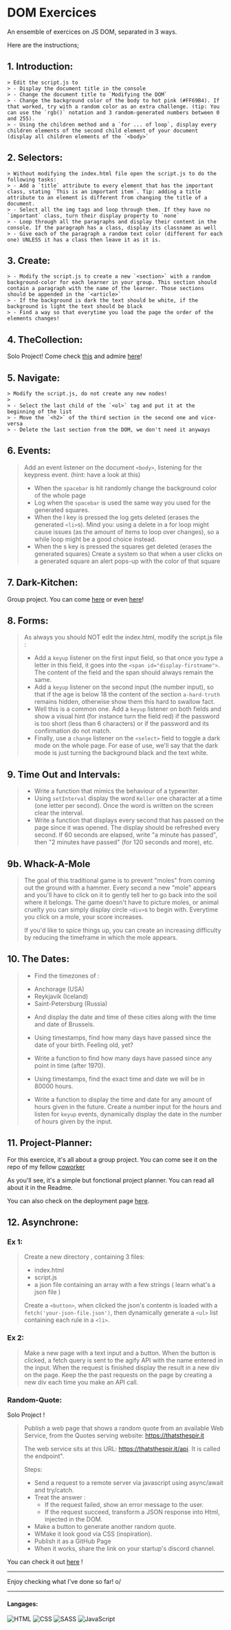 # DOM Exercices

An ensemble of exercices on JS DOM, separated in 3 ways. 

Here are the instructions;

## 1. Introduction: 
	
    > Edit the script.js to
    > - Display the document title in the console
    > - Change the document title to `Modifying the DOM`
    > - Change the background color of the body to hot pink (#FF69B4). If that worked, try with a random color as an extra challenge. (tip: You can use the `rgb()` notation and 3 random-generated numbers between 0 and 255).
    > - Using the children method and a `for ... of loop`, display every children elements of the second child element of your document (display all children elements of the `<body>`

## 2. Selectors:

    > Without modifying the index.html file open the script.js to do the following tasks:
    > - Add a `title` attribute to every element that has the important class, stating `This is an important item`. Tip: adding a title attribute to an element is different from changing the title of a document.
    > - Select all the img tags and loop through them. If they have no `important` class, turn their display property to `none`
    > - Loop through all the paragraphs and display their content in the console. If the paragraph has a class, display its classname as well
    > - Give each of the paragraph a random text color (different for each one) UNLESS it has a class then leave it as it is.

## 3. Create: 

	
    > - Modify the script.js to create a new `<section>` with a random background-color for each learner in your group. This section should contain a paragraph with the name of the learner. Those sections should be appended in the `<article>`
    > - If the background is dark the text should be white, if the background is light the text should be black
    > - Find a way so that everytime you load the page the order of the elements changes!

## 4. TheCollection:

   Solo Project! Come check [this](https://github.com/RosaBld/TheCollection) and admire [here](https://magical-sopapillas-4b0f55.netlify.app/)! 

## 5. Navigate: 

    > Modify the script.js, do not create any new nodes!
    >
    > - Select the last child of the `<ol>` tag and put it at the beginning of the list
    > - Move the `<h2>` of the third section in the second one and vice-versa
    > - Delete the last section from the DOM, we don't need it anyways


## 6. Events:

   > Add an event listener on the document `<body>`, listening for the keypress event. (hint: have a look at this)
   > - When the `spacebar` is hit randomly change the background color of the whole page
   > - Log when the `spacebar` is used the same way you used for the generated squares.
   > - When the l key is pressed the log gets deleted (erases the generated `<li>`s). Mind you: using a delete in a for loop might cause issues (as the amount of items to loop over changes), so a while loop might be a good choice instead.
   > - When the s key is pressed the squares get deleted (erases the generated squares)
   > Create a system so that when a user clicks on a generated square an alert pops-up with the color of that square

## 7. Dark-Kitchen:

   Group project. You can come [here](https://github.com/LidwinePrior/Dark-kitchen) or even [here](https://tiny-panda-e8e1ab.netlify.app/)!

## 8. Forms:

   > As always you should NOT edit the index.html, modify the script.js file :
   >
   > - Add a `keyup` listener on the first input field, so that once you type a letter in this field, it goes into the `<span id="display-firstname">`. The content of the field and the span should always remain the same.
   > - Add a `keyup` listener on the second input (the number input), so that if the age is below 18 the content of the section `a-hard-truth` remains hidden, otherwise show them this hard to swallow fact.
   > - Well this is a common one. Add a `keyup` listener on both fields and show a visual hint (for instance turn the field red) if the password is too short (less than 6 characters) or if the password and its confirmation do not match.
   > - Finally, use a `change` listener on the `<select>` field to toggle a dark mode on the whole page. For ease of use, we'll say that the dark mode is just turning the background black and the text white.

## 9. Time Out and Intervals:

   > - Write a function that mimics the behaviour of a typewriter.
   > - Using `setInterval` display the word `Keller` one character at a time (one letter per second). Once the word is written on the screen clear the interval.
   > - Write a function that displays every second that has passed on the page since it was opened. The display should be refreshed every second. If 60 seconds are elapsed, write "a minute has passed", then "2 minutes have passed" (for 120 seconds and more), etc.
 
## 9b. Whack-A-Mole

   > The goal of this traditional game is to prevent "moles" from coming out the ground with a hammer. Every second a new "mole" appears and you'll have to click on it to gently tell her to go back into the soil where it belongs. The game doesn't have to picture moles, or animal cruelty you can simply display circle `<div>`s to begin with. Everytime you click on a mole, your score increases.
   > 
   > If you'd like to spice things up, you can create an increasing difficulty by reducing the timeframe in which the mole appears.

## 10. The Dates:
 
   > - Find the timezones of :
   > * Anchorage (USA)
   > * Reykjavik (Iceland)
   > * Saint-Petersburg (Russia)
   > - And display the date and time of these cities along with the time and date of Brussels.
   >
   > - Using timestamps, find how many days have passed since the date of your birth. Feeling old, yet?
   > - Write a function to find how many days have passed since any point in time (after 1970).
   >
   > - Using timestamps, find the exact time and date we will be in 80000 hours.
   > - Write a function to display the time and date for any amount of hours given in the future. Create a number input for the hours and listen for `keyup` events, dynamically display the date in the number of hours given by the input.

## 11. Project-Planner:

For this exercice, it's all about a group project. You can come see it on the repo of my fellow [coworker](https://github.com/Pierremarien/project-planner)

As you'll see, it's a simple but fonctional project planner. You can read all about it in the Readme.

You can also check on the deployment page [here](https://pierremarien.github.io/project-planner/).

## 12. Asynchrone:

### Ex 1:
 
   > Create a new directory , containing 3 files:
   >
   > - index.html
   > - script.js
   > - a json file containing an array with a few strings ( learn what's a json file )
   >
   > Create a `<button>`, when clicked the json's contentn is loaded with a `fetch('your-json-file.json')`, then dynamically generate a `<ul>` list containing each rule in a `<li>`.

### Ex 2:

   > Make a new page with a text input and a button. When the button is clicked, a fetch query is sent to the agify API with the name entered in the input. When the request is finished display the result in a new div on the page. Keep the the past requests on the page by creating a new div each time you make an API call.

### Random-Quote:

Solo Project !

   > Publish a web page that shows a random quote from an available Web Service, from the Quotes serving website: https://thatsthespir.it
   > 
   > The web service sits at this URL: https://thatsthespir.it/api. It is called the endpoint".
   > 
   > Steps:
   >
   > - Send a request to a remote server via javascript using async/await and try/catch.
   > - Treat the answer :
>    - If the request failed, show an error message to the user.
>     - If the request succeed, transform a JSON response into Html, injected in the DOM.
   > - Make a button to generate another random quote.
   > - WMake it look good via CSS (inspiration).
   > - Publish it as a GitHub Page
   > - When it works, share the link on your startup's discord channel.

You can check it out [here](https://rosabld.github.io/random-quote-using-async-await/) ! 

---

Enjoy checking what I've done so far! o/


---

#### Langages: 

![HTML](https://img.shields.io/badge/HTML5-E34F26?style=for-the-badge&logo=html5&logoColor=white)
![CSS](https://img.shields.io/badge/CSS3-1572B6?style=for-the-badge&logo=css3&logoColor=white)
![SASS](https://img.shields.io/badge/Sass-CC6699?style=for-the-badge&logo=sass&logoColor=white)
![JavaScript](https://img.shields.io/badge/JavaScript-323330?style=for-the-badge&logo=javascript&logoColor=F7DF1E)
